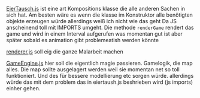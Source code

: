 [EierTausch.js](Eiertausch.js)
ist eine art Kompositions klasse die alle anderen Sachen in sich hat.
Am besten wäre es wenn die klasse im Konstruktor alle benötigten objekte erzeugen würde allerdings weiß ich nicht wie das geht
Da JS anscheinend toll mit IMPORTS umgeht.
Die methode `renderGame` rendert das game und wird in einem Interval aufgerufen was momentan gut ist aber später sobald es animation gibt problemeatish werden könnte

[renderer.js](Renderer.js)
soll eig die ganze Malarbeit machen

[GameEngine.js](GameEngine.js)
hier soll die eigentlich magie passieren. Gamelogik, die map alles.
Die map sollte ausgelagert werden weil sie momentan net so toll funktioniert. Und des für bessere modellierung etc sorgen würde.
allerdings würde das mit dem problem das in eiertaush.js beshrieben wird (js imports) einher gehen. 
